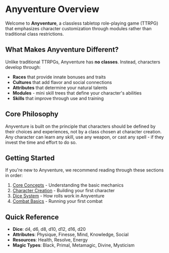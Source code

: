 # Anyventure Overview

Welcome to **Anyventure**, a classless tabletop role-playing game (TTRPG) that emphasizes character customization through modules rather than traditional class restrictions.

## What Makes Anyventure Different?

Unlike traditional TTRPGs, Anyventure has **no classes**. Instead, characters develop through:

- **Races** that provide innate bonuses and traits
- **Cultures** that add flavor and social connections
- **Attributes** that determine your natural talents
- **Modules** - mini skill trees that define your character's abilities
- **Skills** that improve through use and training

## Core Philosophy

Anyventure is built on the principle that characters should be defined by their choices and experiences, not by a class chosen at character creation. Any character can learn any skill, use any weapon, or cast any spell - if they invest the time and effort to do so.

## Getting Started

If you're new to Anyventure, we recommend reading through these sections in order:

1. [Core Concepts](/wiki/core-concepts) - Understanding the basic mechanics
2. [Character Creation](/wiki/races) - Building your first character
3. [Dice System](/wiki/dice-system) - How rolls work in Anyventure
4. [Combat Basics](/wiki/combat-basics) - Running your first combat

## Quick Reference

- **Dice**: d4, d6, d8, d10, d12, d16, d20
- **Attributes**: Physique, Finesse, Mind, Knowledge, Social
- **Resources**: Health, Resolve, Energy
- **Magic Types**: Black, Primal, Metamagic, Divine, Mysticism